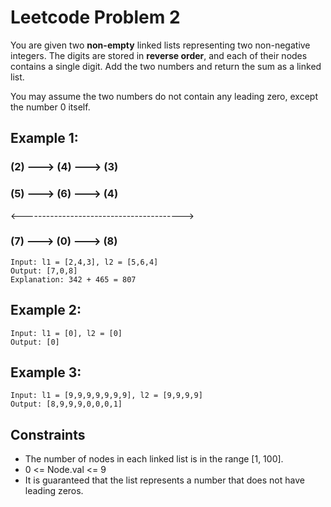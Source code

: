 # Leetcode Problem 2

You are given two **non-empty** linked lists representing two non-negative integers. 
The digits are stored in **reverse order**, and each of their nodes contains 
a single digit.  Add the two numbers and return the sum as a linked list.

You may assume the two numbers do not contain any leading zero, except the number 0 itself.

## Example 1:

### (2) ---> (4) ---> (3)

### (5) ---> (6) ---> (4)

<---------------------------------------->

### (7) ---> (0) ---> (8)


    Input: l1 = [2,4,3], l2 = [5,6,4]
    Output: [7,0,8]
    Explanation: 342 + 465 = 807


## Example 2:
    Input: l1 = [0], l2 = [0]
    Output: [0]

## Example 3:
    Input: l1 = [9,9,9,9,9,9,9], l2 = [9,9,9,9]
    Output: [8,9,9,9,0,0,0,1]

## Constraints
- The number of nodes in each linked list is in the range [1, 100].
-  0 <= Node.val <= 9
-  It is guaranteed that the list represents a number that does not have leading zeros.
